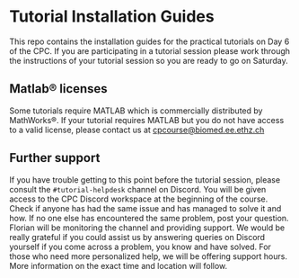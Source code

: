 # Tutorial Installation Guides

This repo contains the installation guides for the practical tutorials on Day 6 of the CPC. If you are participating in a tutorial session please work through the instructions of your tutorial session so you are ready to go on Saturday. 

## Matlab® licenses
Some tutorials require MATLAB which is commercially distributed by MathWorks®. If your tutorial requires MATLAB but you do not have access to a valid license, please contact us at [cpcourse@biomed.ee.ethz.ch](mailto:cpcourse@biomed.ee.ethz.ch)

## Further support
If you have trouble getting to this point before the tutorial session, please consult the ``#tutorial-helpdesk`` channel on Discord. You will be given access to the CPC Discord workspace at the beginning of the course. Check if anyone has had the same issue and has managed to solve it and how. If no one else has encountered the same problem, post your question.  Florian will be monitoring the channel and providing support. We would be really grateful if you could assist us by answering queries on Discord yourself if you come across a problem, you know and have solved. For those who need more personalized help, we will be offering support hours. More information on the exact time and location will follow. 